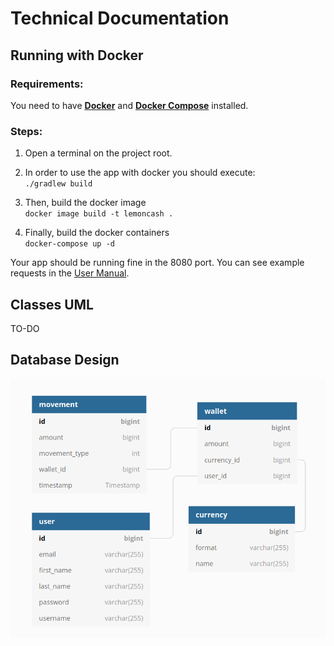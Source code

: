 # Technical Documentation

## Running with Docker
### Requirements:
You need to have [**Docker**](https://docs.docker.com/engine/install/ubuntu/) and [**Docker Compose**](https://docs.docker.com/compose/install/) installed.

### Steps:
1. Open a terminal on the project root.

2. In order to use the app with docker you should execute:  
`./gradlew build`

3. Then, build the docker image   
`docker image build -t lemoncash .`

4. Finally, build the docker containers  
`docker-compose up -d`

Your app should be running fine in the 8080 port. You can see example requests in the [User Manual](./user-manual.html).

## Classes UML
TO-DO

## Database Design

![](database.png) 